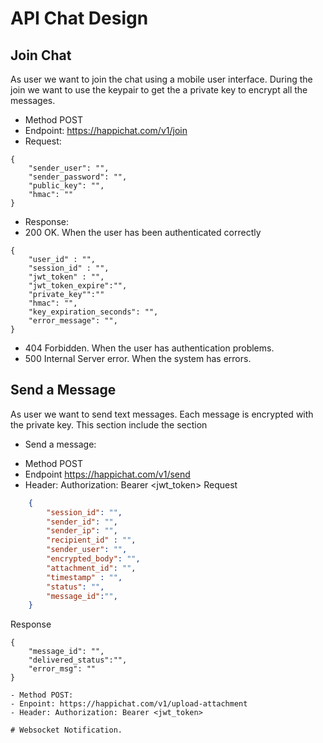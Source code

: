 
# API Chat Design
## Join Chat
As user we want to join the chat using a mobile user interface. During the join we want to use the keypair to get
the a private key to encrypt all the messages.

- Method POST
- Endpoint: https://happichat.com/v1/join
- Request:   
```
{
    "sender_user": "",
    "sender_password": "",
    "public_key": "",
    "hmac": ""
}
```
- Response:
- 200 OK. When the user has been authenticated correctly
```
{
    "user_id" : "",
    "session_id" : "",
    "jwt_token" : "",
    "jwt_token_expire":"",
    "private_key"":""
    "hmac": "",
    "key_expiration_seconds": "",
    "error_message": "",
}
```
- 404 Forbidden. When the user has authentication problems.
- 500 Internal Server error. When the system has errors.

## Send a Message
As user we want to send text messages. Each message is encrypted with the private key.
This section include the section
* Send a message:
- Method POST 
- Endpoint https://happichat.com/v1/send
- Header: Authorization: Bearer <jwt_token>
Request  
```json
    {
        "session_id": "",
        "sender_id": "",
        "sender_ip": "",
        "recipient_id" : "",
        "sender_user": "",
        "encrypted_body": "",
        "attachment_id": "",
        "timestamp" : "",
        "status": "",
        "message_id":"",
    }
```
Response
```
{
    "message_id": "",
    "delivered_status":"",
    "error_msg": ""
}
```
```
- Method POST:
- Enpoint: https://happichat.com/v1/upload-attachment
- Header: Authorization: Bearer <jwt_token>

# Websocket Notification.
